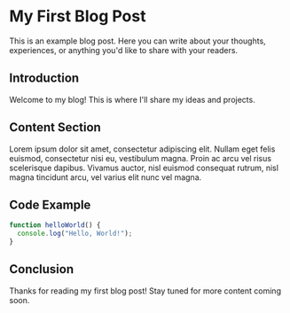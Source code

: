 # My First Blog Post

This is an example blog post. Here you can write about your thoughts, experiences, or anything you'd like to share with your readers.

## Introduction

Welcome to my blog! This is where I'll share my ideas and projects.

## Content Section

Lorem ipsum dolor sit amet, consectetur adipiscing elit. Nullam eget felis euismod, consectetur nisi eu, vestibulum magna. Proin ac arcu vel risus scelerisque dapibus. Vivamus auctor, nisl euismod consequat rutrum, nisl magna tincidunt arcu, vel varius elit nunc vel magna.

## Code Example

```javascript
function helloWorld() {
  console.log("Hello, World!");
}
```

## Conclusion

Thanks for reading my first blog post! Stay tuned for more content coming soon.
